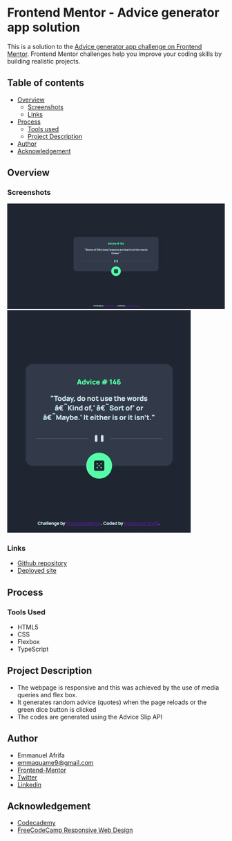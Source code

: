 # Frontend Mentor - Advice generator app solution

This is a solution to the [Advice generator app challenge on Frontend Mentor](https://www.frontendmentor.io/challenges/advice-generator-app-QdUG-13db). Frontend Mentor challenges help you improve your coding skills by building realistic projects.

## Table of contents
- [Overview](#overview)
    - [Screenshots](#screenshots)
    - [Links](#links)
- [Process](#process)
    - [Tools used](#tools-used)
    - [Project Description](#project-description)
- [Author](#author)
- [Acknowledgement](#acknowledgement)


## Overview
### Screenshots
![Screendhot of the webpage](./images/Web%20capture_27-8-2023_14382_127.0.0.1.jpeg)
![Screenshot of the webpage](./images/Web%20capture_27-8-2023_143854_127.0.0.1.jpeg)



### Links
- [Github repository](https://github.com/Emmanuel-Afrifa/advice-generator)
- [Deployed site](https://advice-generator-sol.netlify.app/)

## Process
### Tools Used
- HTML5
- CSS
- Flexbox
- TypeScript

## Project Description
- The webpage is responsive and this was achieved by the use of media queries and flex box.
- It generates random advice (quotes) when the page reloads or the green dice button is clicked
- The codes are generated using the Advice Slip API



## Author
- Emmanuel Afrifa
- [emmaquame9@gmail.com](mailto:emmaquame9@gmail.com)
- [Frontend-Mentor](https://www.frontendmentor.io/profile/Emmanuel-Afrifa)
- [Twitter](https://twitter.com/Emma33712365)
- [Linkedin](https://www.linkedin.com/in/emmanuel-afrifa-840674214/)

## Acknowledgement
- [Codecademy](https://www.codecademy.com/)
- [FreeCodeCamp Responsive Web Design](https://www.freecodecamp.org/learn/responsive-web-design/)

